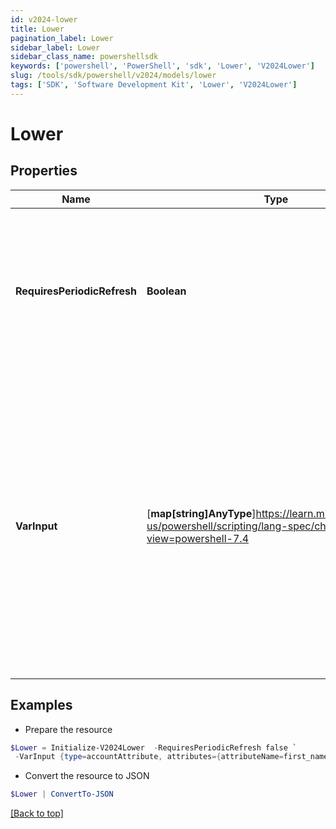 ```yaml
---
id: v2024-lower
title: Lower
pagination_label: Lower
sidebar_label: Lower
sidebar_class_name: powershellsdk
keywords: ['powershell', 'PowerShell', 'sdk', 'Lower', 'V2024Lower'] 
slug: /tools/sdk/powershell/v2024/models/lower
tags: ['SDK', 'Software Development Kit', 'Lower', 'V2024Lower']
---
```



# Lower

## Properties

Name | Type | Description | Notes
------------ | ------------- | ------------- | -------------
**RequiresPeriodicRefresh** | **Boolean** | A value that indicates whether the transform logic should be re-evaluated every evening as part of the identity refresh process | [optional] [default to $false]
**VarInput** | [**map[string]AnyType**]https://learn.microsoft.com/en-us/powershell/scripting/lang-spec/chapter-04?view=powershell-7.4 | This is an optional attribute that can explicitly define the input data which will be fed into the transform logic. If input is not provided, the transform will take its input from the source and attribute combination configured via the UI. | [optional] 

## Examples

- Prepare the resource
```powershell
$Lower = Initialize-V2024Lower  -RequiresPeriodicRefresh false `
 -VarInput {type=accountAttribute, attributes={attributeName=first_name, sourceName=Source}}
```

- Convert the resource to JSON
```powershell
$Lower | ConvertTo-JSON
```


[[Back to top]](#) 

